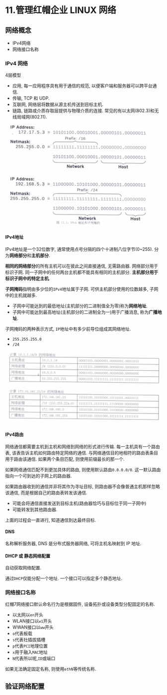 # 11.管理红帽企业 LINUX 网络

## 网络概念

* IPv4网络
* 网络接口名称

### IPv4 网络

4层模型

* 应用, 每一应用程序具有用于通信的规范, 以便客户端和服务器可以跨平台通信.
* 传输, TCP 和 UDP.
* 互联网, 网络层将数据从源主机传送到目标主机.
* 链路, 链路或介质存取层提供与物理介质的连接. 常见的有以太网(802.3)和无线局域网(802.11).

![](./img/11_01.png)

#### IPv4地址

IPv4地址是一个32位数字, 通常使用点号分隔的四个十进制八位字节(0~255). 分为**网络部分**和**主机部分**.

**相同的网络部分**的所有主机可以在彼此之间直接通信, 无需路由器. 网络部分用于标识子网. 同一子网中的任何两台主机都不能具有相同的主机部分. **主机部分用于标识子网中的特定主机**.

**子网掩码**指明由多少位的`IPv4`地址属于子网. 可供主机部分使用的位数越多, 子网中的主机就越多.

*  子网中可能达到的最低地址(主机部分的二进制值全为零)称为**网络地址**.
*  子网中可能达到最高地址(主机部分的二进制全为一)用于广播消息, 称为**广播地址**.

子网掩码的两种表示方式, `IP`地址中有多少前导位组成其网络地址.

* `255.255.255.0`
* `/24`

![](./img/11_02.png)

#### IPv4路由

网络通信都需要主机到主机和网络到网络的形式进行传输. 每一主机具有一个路由表, 该表告诉主机如何路由特定网络的通信. 与网络通信目的地相符的路由表条目用于路由该通信. 如果两个条目匹配, 则使用前缀最长的那一个.

如果网络通信匹配不到更加具体的路由, 则使用默认路由`0.0.0.0/0`. 这一默认路由指向一个可到达的子网上的路由器.

如果路由器收到的通信并非将其作为寻址目标, 则路由器不会像普通主机那样忽略该通信, 而是根据自己的路由表转发该通信. 

* 可能会将通信直接发送到目标主机(路由器恰巧与目标位于同一子网中)
* 可能转发到其他路由器. 

上面的过程会一直进行, 知道通信到达最终目标.

#### DNS

名称解析服务器, DNS 是分布式服务器网络, 可将主机名映射到 IP 地址. 

#### DHCP 或 静态网络配置

自动获取网络配置.

通过`DHCP`仅能分配一个地址. 一个接口可以指定多个静态地址.

### 网络接口名称

红帽7网络接口默认命名行为是根据固件, 设备拓扑或设备类型分配固定的名称.

* 以太网以`en`开头
* WLAN接口以`w1`开头
* WWAN接口以`ww`开头
* `o`代表板载
* `s`代表社插拔插槽
* `p`代表`PCI`地理位置
* `x`用于融入`MAC`地址
* `N`代表所以呢,`ID`或端口

如果无法确定固定名称, 则使用`ethN`等传统名称.

## 验证网络配置